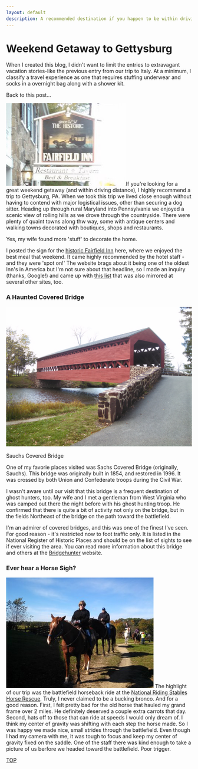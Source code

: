```yaml
---
layout: default
description: A recommended destination if you happen to be within driving distance!
---
```


<html>
<body>
<h1> Weekend Getaway to Gettysburg</h1>

<p>When I created this blog, I didn't want to limit the entries to extravagant vacation stories-like the previous entry from our trip to Italy.  At a minimum, I classify a travel experience as one that requires stuffing underwear and socks in a overnight bag along with a shower kit.  </p>

<p>Back to this post... </p>

<p><img id="l_small" src="/assets/images/getty_1.jpg" alt="Where we Wined and Dined">If you're looking for a great weekend getaway (and within driving distance), I highly recommend a trip to Gettysburg, PA.  When we took this trip we lived close enough without having to contend with major logistical issues, other than securing a dog sitter.  Heading up through rural Maryland into Pennsylvania we enjoyed a scenic view of rolling hills as we drove through the countryside.  There were plenty of quaint towns along thw way, some with antique centers and walking towns decorated with boutiques, shops and restaurants. </p>

<p>Yes, my wife found more 'stuff' to decorate the home.</p>

<p>I posted the sign for the <a href="http://thefairfieldinn.com/" target="_blank">historic Fairfield Inn</a> here, where we enjoyed the best meal that weekend.  It came highly recommended by the hotel staff - and they were 'spot on!'  The website brags about it being one of the oldest Inn's in America but I'm not sure about that headline, so I made an inquiry (thanks, Google!) and came up with <a href="https://www.thedailymeal.com/america-s-14-oldest-taverns-inns-slideshow" target="_blank">this list</a> that was also mirrored at several other sites, too.</p>

<h3>A Haunted Covered Bridge</h3>

<p>
<img src="/assets/images/getty_2.jpg" alt="Sauchs Bridge">
    <div class="caption">Sauchs Covered Bridge</div>
</p>

<p>One of my favorie places visited was Sachs Covered Bridge (originally, Sauchs).  This bridge was originally built in 1854, and restored in 1996.  It was crossed by both Union and Confederate troops during the Civil War.</p>

<p>I wasn't aware until our visit that this bridge is a frequent destination of ghost hunters, too.  My wife and I met a gentleman from West Virginia who was camped out there the night before with his ghost hunting troop. He confirmed that there is quite a bit of activity not only on the bridge, but in the fields Northeast of the bridge on the path toward the battlefield.</p>

<p>I'm an admirer of covered bridges, and this was one of the finest I've seen.  For good reason - it's restricted now to foot traffic only.  It is listed in the National Register of Historic Places and should be on the list of sights to see if ever visiting the area.  You can read more information about this bridge and others at the <a href="http://bridgehunter.com/pa/adams/sachs-covered/" target="_blank">Bridgehunter</a> website.</p>

<h3>Ever hear a Horse Sigh?</h3>

<p><img id="r_small" src="/assets/images/getty_3.jpg" alt="Horseback ride through the battlefield"> The highlight of our trip was the battlefield horseback ride at the <a href="https://nationalridingstables.org/" target="_blank">National Riding Stables Horse Rescue</a>.  Truly, I never claimed to be a bucking bronco.  And for a good reason.  First, I felt pretty bad for the old horse that hauled my grand frame over 2 miles.  He definitely deserved a couple extra carrots that day.  Second, hats off to those that can ride at speeds I would only dream of.  I think my center of gravity was shifting with each step the horse made.  So I was happy we made nice, small strides through the battlefield.  Even though I had my camera with me, it was tough to focus and keep my center of gravity fixed on the saddle.  One of the staff there was kind enough to take a picture of us berfore we headed toward the battlefield. Poor trigger.</p>

<p><a class="myBtn" href="#top">TOP</a></p>

</body>
</html>